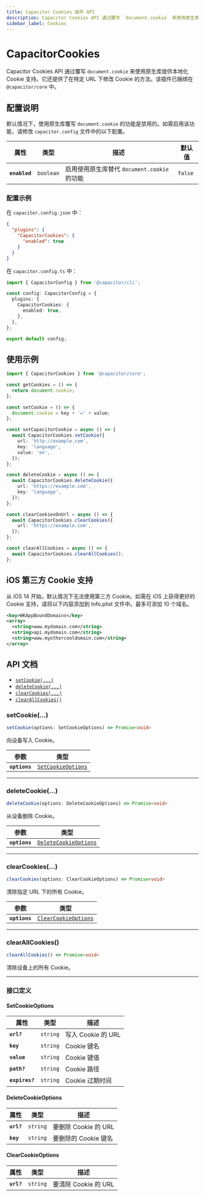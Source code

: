 ```yaml
---
title: Capacitor Cookies 插件 API
description: Capacitor Cookies API 通过覆写 `document.cookie` 来使用原生库提供本地化 Cookie 支持。
sidebar_label: Cookies
---
```


# CapacitorCookies

Capacitor Cookies API 通过覆写 `document.cookie` 来使用原生库提供本地化 Cookie 支持。它还提供了在特定 URL 下修改 Cookie 的方法。该插件已捆绑在 `@capacitor/core` 中。

## 配置说明

默认情况下，使用原生库覆写 `document.cookie` 的功能是禁用的。如需启用该功能，请修改 `capacitor.config` 文件中的以下配置。

| 属性          | 类型                 | 描述                                                                 | 默认值            |
| ------------- | -------------------- | ------------------------------------------------------------------- | ----------------- |
| **`enabled`** | <code>boolean</code> | 启用使用原生库替代 `document.cookie` 的功能                         | <code>false</code> |

### 配置示例

在 `capacitor.config.json` 中：

```json
{
  "plugins": {
    "CapacitorCookies": {
      "enabled": true
    }
  }
}
```

在 `capacitor.config.ts` 中：

```ts
import { CapacitorConfig } from '@capacitor/cli';

const config: CapacitorConfig = {
  plugins: {
    CapacitorCookies: {
      enabled: true,
    },
  },
};

export default config;
```

## 使用示例

```typescript
import { CapacitorCookies } from '@capacitor/core';

const getCookies = () => {
  return document.cookie;
};

const setCookie = () => {
  document.cookie = key + '=' + value;
};

const setCapacitorCookie = async () => {
  await CapacitorCookies.setCookie({
    url: 'http://example.com',
    key: 'language',
    value: 'en',
  });
};

const deleteCookie = async () => {
  await CapacitorCookies.deleteCookie({
    url: 'https://example.com',
    key: 'language',
  });
};

const clearCookiesOnUrl = async () => {
  await CapacitorCookies.clearCookies({
    url: 'https://example.com',
  });
};

const clearAllCookies = async () => {
  await CapacitorCookies.clearAllCookies();
};
```

## iOS 第三方 Cookie 支持

从 iOS 14 开始，默认情况下无法使用第三方 Cookie。如需在 iOS 上获得更好的 Cookie 支持，请将以下内容添加到 Info.plist 文件中。最多可添加 10 个域名。

```xml
<key>WKAppBoundDomains</key>
<array>
  <string>www.mydomain.com</string>
  <string>api.mydomain.com</string>
  <string>www.myothercooldomain.com</string>
</array>
```

## API 文档

<docgen-index>

- [`setCookie(...)`](#setcookie)
- [`deleteCookie(...)`](#deletecookie)
- [`clearCookies(...)`](#clearcookies)
- [`clearAllCookies()`](#clearallcookies)

</docgen-index>

<docgen-api>

### setCookie(...)

```typescript
setCookie(options: SetCookieOptions) => Promise<void>
```

向设备写入 Cookie。

| 参数         | 类型                                                          |
| ------------ | ------------------------------------------------------------- |
| **`options`** | <code><a href="#setcookieoptions">SetCookieOptions</a></code> |

---

### deleteCookie(...)

```typescript
deleteCookie(options: DeleteCookieOptions) => Promise<void>
```

从设备删除 Cookie。

| 参数         | 类型                                                                |
| ------------ | ------------------------------------------------------------------- |
| **`options`** | <code><a href="#deletecookieoptions">DeleteCookieOptions</a></code> |

---

### clearCookies(...)

```typescript
clearCookies(options: ClearCookieOptions) => Promise<void>
```

清除指定 URL 下的所有 Cookie。

| 参数         | 类型                                                              |
| ------------ | ----------------------------------------------------------------- |
| **`options`** | <code><a href="#clearcookieoptions">ClearCookieOptions</a></code> |

---

### clearAllCookies()

```typescript
clearAllCookies() => Promise<void>
```

清除设备上的所有 Cookie。

---

### 接口定义

#### SetCookieOptions

| 属性           | 类型                | 描述                      |
| -------------- | ------------------- | ------------------------ |
| **`url?`**     | <code>string</code> | 写入 Cookie 的 URL       |
| **`key`**      | <code>string</code> | Cookie 键名             |
| **`value`**    | <code>string</code> | Cookie 键值             |
| **`path?`**    | <code>string</code> | Cookie 路径             |
| **`expires?`** | <code>string</code> | Cookie 过期时间         |

#### DeleteCookieOptions

| 属性       | 类型                | 描述                        |
| ---------- | ------------------- | -------------------------- |
| **`url?`** | <code>string</code> | 要删除 Cookie 的 URL       |
| **`key`**  | <code>string</code> | 要删除的 Cookie 键名       |

#### ClearCookieOptions

| 属性       | 类型                | 描述                    |
| ---------- | ------------------- | ---------------------- |
| **`url?`** | <code>string</code> | 要清除 Cookie 的 URL   |

</docgen-api>